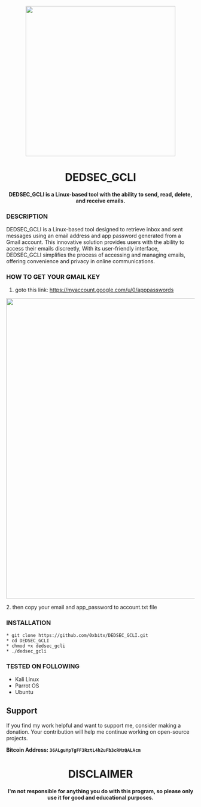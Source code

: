
<p align="center">
<img src="https://media3.giphy.com/media/v1.Y2lkPTc5MGI3NjExMHVucmpvNWQ1MDh0MGF4MDhkNHE2a2tuZzNlOWM0OHpydm0wZGhuZyZlcD12MV9pbnRlcm5hbF9naWZfYnlfaWQmY3Q9Zw/d4966VVu321IfzpMAz/giphy.gif", width="400", height="400">
</p>

<h1 align="center"> DEDSEC_GCLI </h1>
<h4 align="center">DEDSEC_GCLI is a Linux-based tool with the ability to send, read, delete, and receive emails.</h4>

### DESCRIPTION
DEDSEC_GCLI is a Linux-based tool designed to retrieve inbox and sent messages using an email address and app password generated from a Gmail account. This innovative solution provides users with the ability to access their emails discreetly, With its user-friendly interface, DEDSEC_GCLI simplifies the process of accessing and managing emails, offering convenience and privacy in online communications.

### HOW TO GET YOUR GMAIL KEY
   1. goto this link: https://myaccount.google.com/u/0/apppasswords

<p align="center">
<img src="https://i.stack.imgur.com/Xe8Jt.gif", width="800", height="800">
</p>
   2. then copy your email and app_password to account.txt file


### INSTALLATION
    * git clone https://github.com/0xbitx/DEDSEC_GCLI.git
    * cd DEDSEC_GCLI
    * chmod +x dedsec_gcli
    * ./dedsec_gcli

### TESTED ON FOLLOWING
* Kali Linux 
* Parrot OS 
* Ubuntu

## Support

If you find my work helpful and want to support me, consider making a donation. Your contribution will help me continue working on open-source projects.

**Bitcoin Address: `36ALguYpTgFF3RztL4h2uFb3cRMzQALAcm`**
   
<h1 align="center"> DISCLAIMER </h1>

<h4 align="center">I'm not responsible for anything you do with this program, so please only use it for good and educational purposes. </h4>

